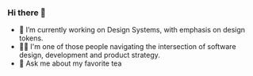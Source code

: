 ### Hi there 👋

- 🔭 I’m currently working on Design Systems, with emphasis on design tokens.
- 👨‍💻 I'm one of those people navigating the intersection of software design, development and product strategy.
- 💬 Ask me about my favorite tea
